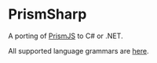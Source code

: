 # PrismSharp

A porting of [PrismJS](https://github.com/PrismJS/prism) to C# or .NET.

All supported language grammars are [here](https://github.com/tatwd/prism-sharp/tree/main/PrismSharp.Core/Languages).
